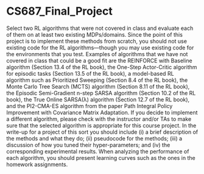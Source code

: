 # CS687_Final_Project

Select two RL algorithms that were not covered in class and evaluate each of them on at least
two existing MDPs/domains. Since the point of this project is to implement these methods from
scratch, you should not use existing code for the RL algorithms—though you may use existing
code for the environments that you test. Examples of algorithms that we have not covered in class
that could be a good fit are the REINFORCE with Baseline algorithm (Section 13.4 of the RL
book), the One-Step Actor-Critic algorithm for episodic tasks (Section 13.5 of the RL book), a
model-based RL algorithm such as Prioritized Sweeping (Section 8.4 of the RL book), the Monte
Carlo Tree Search (MCTS) algorithm (Section 8.11 of the RL book), the Episodic Semi-Gradient
n-step SARSA algorithm (Section 10.2 of the RL book), the True Online SARSA(λ) algorithm
(Section 12.7 of the RL book), and the PI2-CMA-ES algorithm from the paper Path Integral
Policy Improvement with Covariance Matrix Adaptation. If you decide to implement a different
algorithm, please check with the instructor and/or TAs to make sure that the selected algorithm
is appropriate for this course project. In the write-up for a project of this sort you should include
(i) a brief description of the methods and what they do; (ii) pseudocode for the methods; (iii) a
discussion of how you tuned their hyper-parameters; and (iv) the corresponding experimental
results. When analyzing the performance of each algorithm, you should present learning curves
such as the ones in the homework assignments.
